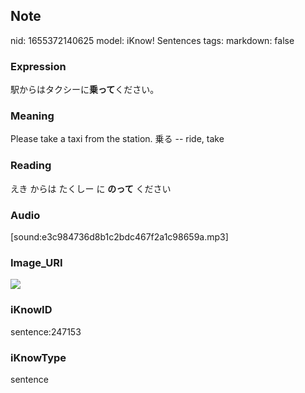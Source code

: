 ## Note
nid: 1655372140625
model: iKnow! Sentences
tags: 
markdown: false

### Expression
駅からはタクシーに<b>乗って</b>ください。

### Meaning
Please take a taxi from the station.
乗る -- ride, take

### Reading
えき からは たくしー に <b>のって</b> ください

### Audio
[sound:e3c984736d8b1c2bdc467f2a1c98659a.mp3]

### Image_URI
<img src="e2d8a60b59f2be8ebcbffafa165c7a0d.jpg">

### iKnowID
sentence:247153

### iKnowType
sentence
